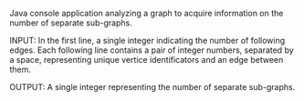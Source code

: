 Java console application analyzing a graph to acquire information on the number of separate sub-graphs.

INPUT: In the first line, a single integer indicating the number of following edges. 
Each following line contains a pair of integer numbers, separated by a space, representing unique vertice identificators and an edge between them.

OUTPUT: A single integer representing the number of separate sub-graphs.
